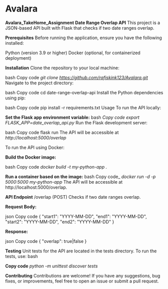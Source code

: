 # Avalara
**Avalara_TakeHome_Assignment**
**Date Range Overlap API**
This project is a JSON-based API built with Flask that checks if two date ranges overlap.

**Prerequisites**
Before running the application, ensure you have the following installed:

Python (version 3.9 or higher)
Docker (optional, for containerized deployment)

**Installation**
Clone the repository to your local machine:

bash
Copy code
_git clone https://github.com/rafiskink123/Avalara.git_
Navigate to the project directory:

bash
Copy code
cd date-range-overlap-api
Install the Python dependencies using pip:

bash
Copy code
pip install -r requirements.txt
Usage
To run the API locally:

**Set the Flask app environment variable:**
bash
_Copy code
export FLASK_APP=date_overlap_api.py_
Run the Flask development server:

bash
Copy code
flask run
The API will be accessible at _http://localhost:5000/overlap_

To run the API using Docker:

**Build the Docker image:**

bash
Copy code
_docker build -t my-python-app ._

**Run a container based on the image:**
bash
Copy code_
_docker run -d -p 5000:5000 my-python-app_
The API will be accessible at http://localhost:5000/overlap.

**API Endpoint**
/overlap (POST)
Checks if two date ranges overlap.

**Request Body:**

json
Copy code
{
  "start1": "YYYY-MM-DD",
  "end1": "YYYY-MM-DD",
  "start2": "YYYY-MM-DD",
  "end2": "YYYY-MM-DD"
}

**Response:**

json
Copy code
{
  "overlap": true|false
}

**Testing**
Unit tests for the API are located in the tests directory. To run the tests, use:
bash

**Copy code**
_python -m unittest discover tests_

**Contributing**
Contributions are welcome! If you have any suggestions, bug fixes, or improvements, feel free to open an issue or submit a pull request.
